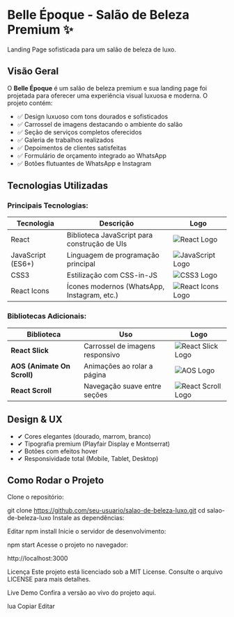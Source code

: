 # Belle Époque - Salão de Beleza Premium ✨

Landing Page sofisticada para um salão de beleza de luxo.

## Visão Geral
O **Belle Époque** é um salão de beleza premium e sua landing page foi projetada para oferecer uma experiência visual luxuosa e moderna. O projeto contém:

- ✅ Design luxuoso com tons dourados e sofisticados
- ✅ Carrossel de imagens destacando o ambiente do salão
- ✅ Seção de serviços completos oferecidos
- ✅ Galeria de trabalhos realizados
- ✅ Depoimentos de clientes satisfeitas
- ✅ Formulário de orçamento integrado ao WhatsApp
- ✅ Botões flutuantes de WhatsApp e Instagram

## Tecnologias Utilizadas
### Principais Tecnologias:
| Tecnologia | Descrição | Logo |
|------------|-----------|------|
| React | Biblioteca JavaScript para construção de UIs | ![React Logo](https://cdn.jsdelivr.net/gh/devicons/devicon/icons/react/react-original.svg) |
| JavaScript (ES6+) | Linguagem de programação principal | ![JavaScript Logo](https://cdn.jsdelivr.net/gh/devicons/devicon/icons/javascript/javascript-original.svg) |
| CSS3 | Estilização com CSS-in-JS | ![CSS3 Logo](https://cdn.jsdelivr.net/gh/devicons/devicon/icons/css3/css3-original.svg) |
| React Icons | Ícones modernos (WhatsApp, Instagram, etc.) | ![React Icons Logo](https://cdn.jsdelivr.net/gh/devicons/devicon/icons/react/react-original.svg) |
  
### Bibliotecas Adicionais:
| **Biblioteca**           | **Uso**                           | **Logo**                                                                 |
|--------------------------|-----------------------------------|-------------------------------------------------------------------------|
| **React Slick**           | Carrossel de imagens responsivo   | ![React Slick Logo](https://cdn.jsdelivr.net/gh/devicons/devicon/icons/react/react-original.svg) |
| **AOS (Animate On Scroll)** | Animações ao rolar a página       | ![AOS Logo](https://img.icons8.com/ios/50/scrolling.png)                 |
| **React Scroll**          | Navegação suave entre seções      | ![React Scroll Logo](https://cdn.jsdelivr.net/gh/devicons/devicon/icons/react/react-original.svg) |


## Design & UX
- ✔ Cores elegantes (dourado, marrom, branco)
- ✔ Tipografia premium (Playfair Display e Montserrat)
- ✔ Botões com efeitos hover
- ✔ Responsividade total (Mobile, Tablet, Desktop)

## Como Rodar o Projeto

Clone o repositório:

git clone https://github.com/seu-usuario/salao-de-beleza-luxo.git
cd salao-de-beleza-luxo
Instale as dependências:


Editar
npm install
Inicie o servidor de desenvolvimento:


npm start
Acesse o projeto no navegador:

http://localhost:3000

Licença
Este projeto está licenciado sob a MIT License. Consulte o arquivo LICENSE para mais detalhes.

Live Demo
Confira a versão ao vivo do projeto aqui.

lua
Copiar
Editar
